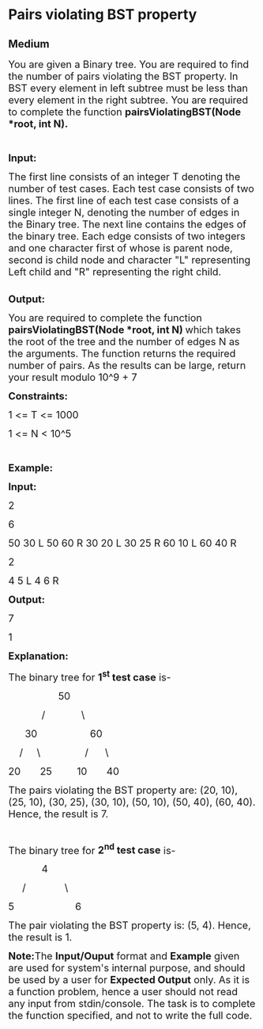 # Pairs violating BST property
## Medium 
<div class="problem-statement">
                <p></p><p><span style="font-size:20px">You are given a Binary tree. You are required to find the number of pairs violating the BST property. In BST every element in left subtree must be less than every element in the right subtree.&nbsp;You are required to complete the function&nbsp;<strong>pairsViolatingBST(Node *root, int N).</strong></span></p>

<p>&nbsp;</p>

<p><span style="font-size:20px"><strong>Input:</strong></span></p>

<p><span style="font-size:20px">The first line consists of an integer T denoting the number of test cases. Each test case consists of two lines. The first line of each test case consists of a single integer N, denoting the number of edges in the&nbsp;Binary&nbsp;tree.&nbsp;The next line contains the edges of the binary tree. Each edge consists of two integers and one character first of whose is parent node, second is child node and character "L" representing Left child and "R" representing the right child.&nbsp;</span><br>
&nbsp;</p>

<p><span style="font-size:20px"><strong>Output:</strong></span></p>

<p><span style="font-size:20px">You are required to complete the function <strong>pairsViolatingBST(Node *root, int N)&nbsp;</strong>which takes the root of the tree and the number of edges N as the arguments. The function returns the required number of pairs. As the results can be large, return your result modulo 10^9 + 7&nbsp; </span></p>

<p><span style="font-size:20px"><strong>Constraints:</strong></span></p>

<p><span style="font-size:20px">1 &lt;= T &lt;= 1000 &nbsp; &nbsp; &nbsp; &nbsp; &nbsp; &nbsp; &nbsp; &nbsp;</span></p>

<p><span style="font-size:20px">1 &lt;= N &lt; 10^5 &nbsp; &nbsp;&nbsp;</span></p>

<p>&nbsp;</p>

<p><span style="font-size:20px"><strong>Example:</strong></span></p>

<p><span style="font-size:20px"><strong>Input:</strong></span></p>

<p><span style="font-size:20px">2</span></p>

<p><span style="font-size:20px">6</span></p>

<p><span style="font-size:20px">50 30 L 50 60 R 30 20 L 30 25 R 60 10 L 60 40 R</span></p>

<p><span style="font-size:20px">2</span></p>

<p><span style="font-size:20px">4 5 L 4 6 R</span></p>

<p><span style="font-size:20px"><strong>Output:</strong></span></p>

<p><span style="font-size:20px">7</span></p>

<p><span style="font-size:20px">1</span></p>

<p><span style="font-size:20px"><strong>Explanation:</strong></span></p>

<p><span style="font-size:20px">The binary tree for <strong>1<sup>st</sup> test case</strong> is-</span></p>

<p><span style="font-size:20px">&nbsp;&nbsp;&nbsp;&nbsp;&nbsp;&nbsp;&nbsp;&nbsp;&nbsp;&nbsp;&nbsp; &nbsp;&nbsp;&nbsp;&nbsp;&nbsp; 50</span></p>

<p><span style="font-size:20px">&nbsp;&nbsp;&nbsp;&nbsp;&nbsp;&nbsp;&nbsp;&nbsp;&nbsp;&nbsp;&nbsp; /&nbsp;&nbsp;&nbsp;&nbsp;&nbsp;&nbsp;&nbsp;&nbsp;&nbsp; &nbsp;&nbsp; \</span></p>

<p><span style="font-size:20px">&nbsp;&nbsp;&nbsp;&nbsp;&nbsp; 30&nbsp;&nbsp;&nbsp;&nbsp;&nbsp;&nbsp;&nbsp;&nbsp;&nbsp;&nbsp;&nbsp;&nbsp; &nbsp;&nbsp;&nbsp;&nbsp;&nbsp; 60</span></p>

<p><span style="font-size:20px">&nbsp;&nbsp;&nbsp; /&nbsp;&nbsp;&nbsp;&nbsp; \ &nbsp;&nbsp;&nbsp;&nbsp;&nbsp;&nbsp;&nbsp;&nbsp;&nbsp;&nbsp; &nbsp;&nbsp;&nbsp;&nbsp;/&nbsp;&nbsp;&nbsp; &nbsp;&nbsp;\</span></p>

<p><span style="font-size:20px">20 &nbsp;&nbsp;&nbsp;&nbsp;&nbsp; 25&nbsp;&nbsp;&nbsp;&nbsp;&nbsp;&nbsp; &nbsp; 10 &nbsp;&nbsp;&nbsp;&nbsp;&nbsp;&nbsp;40</span></p>

<p><span style="font-size:20px">The pairs violating the BST property are: (20, 10), (25, 10), (30, 25), (30, 10), (50, 10), (50, 40), (60, 40). Hence, the result is 7.</span></p>

<p>&nbsp;</p>

<p><span style="font-size:20px">The binary tree for <strong>2<sup>nd</sup> test case</strong> is-</span></p>

<p><span style="font-size:20px">&nbsp;&nbsp;&nbsp;&nbsp;&nbsp;&nbsp;&nbsp;&nbsp;&nbsp;&nbsp;&nbsp; 4</span></p>

<p><span style="font-size:20px">&nbsp;&nbsp;&nbsp;&nbsp; / &nbsp; &nbsp; &nbsp; &nbsp; &nbsp; &nbsp; &nbsp;\</span></p>

<p><span style="font-size:20px">5&nbsp;&nbsp;&nbsp;&nbsp;&nbsp;&nbsp;&nbsp;&nbsp;&nbsp;&nbsp;&nbsp;&nbsp;&nbsp;&nbsp;&nbsp;&nbsp;&nbsp;&nbsp;&nbsp;&nbsp;&nbsp; 6</span></p>

<p><span style="font-size:20px">The pair violating the BST property is: (5, 4). Hence, the result is 1.</span></p>

<p><span style="font-size:20px"><strong>Note:</strong>The <strong>Input/Ouput</strong> format and <strong>Example</strong> given are used for system's internal purpose, and should be used by a user for <strong>Expected Output</strong> only. As it is a function problem, hence a user should not read any input from stdin/console. The task is to complete the function specified, and not to write the full code.</span><br>
&nbsp;</p>
 <p></p>
            </div>